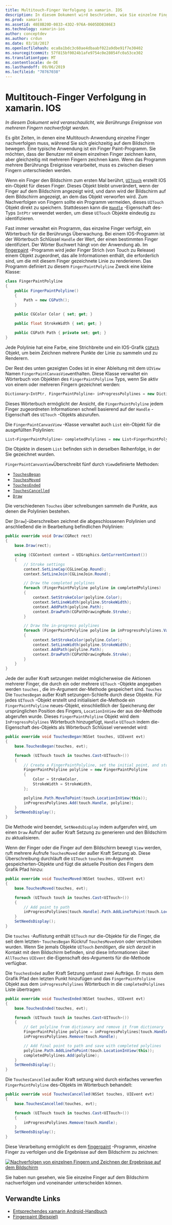 ```yaml
---
title: Multitouch-Finger Verfolgung in xamarin. IOS
description: In diesem Dokument wird beschrieben, wie Sie einzelne Finger in Multitouch-Gesten in einer xamarin. IOS-App nachverfolgen können. Das Beispiel ist ein Beispiel für eine Fingerabdruck-App.
ms.prod: xamarin
ms.assetid: 48E8B20D-0833-43D2-976A-0605DDB386E3
ms.technology: xamarin-ios
author: conceptdev
ms.author: crdun
ms.date: 03/18/2017
ms.openlocfilehash: eca8a1bdc3c60ae4dbaabf022a9dbe91f7e30402
ms.sourcegitcommit: 57f815bf0024b1afe9754c0e28054fc0a53ce302
ms.translationtype: MT
ms.contentlocale: de-DE
ms.lasthandoff: 09/06/2019
ms.locfileid: "70767038"
---
```

# <a name="multi-touch-finger-tracking-in-xamarinios"></a>Multitouch-Finger Verfolgung in xamarin. IOS

_In diesem Dokument wird veranschaulicht, wie Berührungs Ereignisse von mehreren Fingern nachverfolgt werden._

Es gibt Zeiten, in denen eine Multitouch-Anwendung einzelne Finger nachverfolgen muss, während Sie sich gleichzeitig auf dem Bildschirm bewegen. Eine typische Anwendung ist ein Finger Paint-Programm. Sie möchten, dass der Benutzer mit einem einzelnen Finger zeichnen kann, aber gleichzeitig mit mehreren Fingern zeichnen kann. Wenn das Programm mehrere Berührungs Ereignisse verarbeitet, muss es zwischen diesen Fingern unterschieden werden.

Wenn ein Finger den Bildschirm zum ersten Mal berührt, [`UITouch`](xref:UIKit.UITouch) erstellt IOS ein-Objekt für diesen Finger. Dieses Objekt bleibt unverändert, wenn der Finger auf dem Bildschirm angezeigt wird, und dann wird der Bildschirm auf dem Bildschirm angezeigt, an dem das Objekt verworfen wird. Zum Nachverfolgen von Fingern sollte ein Programm vermeiden, dieses `UITouch` Objekt direkt zu speichern. Stattdessen kann die [`Handle`](xref:Foundation.NSObject.Handle) -Eigenschaft des-Typs `IntPtr` verwendet werden, um diese `UITouch` Objekte eindeutig zu identifizieren.

Fast immer verwaltet ein Programm, das einzelne Finger verfolgt, ein Wörterbuch für die Berührungs Überwachung. Bei einem IOS-Programm ist der Wörterbuch Schlüssel `Handle` der Wert, der einen bestimmten Finger identifiziert. Der Wörter Buchwert hängt von der Anwendung ab. Im [fingerpaint](https://docs.microsoft.com/samples/xamarin/ios-samples/applicationfundamentals-fingerpaint) -Programm wird jeder Finger Strich (von Touch zu Release) einem Objekt zugeordnet, das alle Informationen enthält, die erforderlich sind, um die mit diesem Finger gezeichnete Linie zu renderieren. Das Programm definiert zu diesem `FingerPaintPolyline` Zweck eine kleine Klasse:

```csharp
class FingerPaintPolyline
{
    public FingerPaintPolyline()
    {
        Path = new CGPath();
    }

    public CGColor Color { set; get; }

    public float StrokeWidth { set; get; }

    public CGPath Path { private set; get; }
}
```

Jede Polylinie hat eine Farbe, eine Strichbreite und ein IOS-Grafik [`CGPath`](xref:CoreGraphics.CGPath) Objekt, um beim Zeichnen mehrere Punkte der Linie zu sammeln und zu Renderern.

Der Rest des unten gezeigten Codes ist in einer Ableitung mit dem `UIView` Namen `FingerPaintCanvasView`enthalten. Diese Klasse verwaltet ein Wörterbuch von Objekten des `FingerPaintPolyline` Typs, wenn Sie aktiv von einem oder mehreren Fingern gezeichnet werden:

```csharp
Dictionary<IntPtr, FingerPaintPolyline> inProgressPolylines = new Dictionary<IntPtr, FingerPaintPolyline>();
```

Dieses Wörterbuch ermöglicht der Ansicht, die `FingerPaintPolyline` jedem Finger zugeordneten Informationen schnell basierend auf der `Handle` -Eigenschaft des `UITouch` -Objekts abzurufen.

Die `FingerPaintCanvasView` -Klasse verwaltet auch `List` ein-Objekt für die ausgefüllten Polylinien:

```csharp
List<FingerPaintPolyline> completedPolylines = new List<FingerPaintPolyline>();
```

Die Objekte in diesem `List` befinden sich in derselben Reihenfolge, in der Sie gezeichnet wurden.

`FingerPaintCanvasView`Überschreibt fünf durch `View`definierte Methoden:

- [`TouchesBegan`](xref:UIKit.UIResponder.TouchesBegan(Foundation.NSSet,UIKit.UIEvent))
- [`TouchesMoved`](xref:UIKit.UIResponder.TouchesMoved(Foundation.NSSet,UIKit.UIEvent))
- [`TouchesEnded`](xref:UIKit.UIResponder.TouchesEnded(Foundation.NSSet,UIKit.UIEvent))
- [`TouchesCancelled`](xref:UIKit.UIResponder.TouchesCancelled(Foundation.NSSet,UIKit.UIEvent))
- [`Draw`](xref:UIKit.UIView.Draw(CoreGraphics.CGRect))

Die verschiedenen `Touches` über schreibungen sammeln die Punkte, aus denen die Polylinien bestehen.

Der [`Draw`]-überschreiben zeichnet die abgeschlossenen Polylinien und anschließend die in Bearbeitung befindlichen Polylinien:

```csharp
public override void Draw(CGRect rect)
{
    base.Draw(rect);

    using (CGContext context = UIGraphics.GetCurrentContext())
    {
        // Stroke settings
        context.SetLineCap(CGLineCap.Round);
        context.SetLineJoin(CGLineJoin.Round);

        // Draw the completed polylines
        foreach (FingerPaintPolyline polyline in completedPolylines)
        {
            context.SetStrokeColor(polyline.Color);
            context.SetLineWidth(polyline.StrokeWidth);
            context.AddPath(polyline.Path);
            context.DrawPath(CGPathDrawingMode.Stroke);
        }

        // Draw the in-progress polylines
        foreach (FingerPaintPolyline polyline in inProgressPolylines.Values)
        {
            context.SetStrokeColor(polyline.Color);
            context.SetLineWidth(polyline.StrokeWidth);
            context.AddPath(polyline.Path);
            context.DrawPath(CGPathDrawingMode.Stroke);
        }
    }
}
```

Jede der außer Kraft setzungen meldet möglicherweise die Aktionen mehrerer Finger, die durch ein oder mehrere `UITouch` -Objekte angegeben werden `touches` , die im-Argument der-Methode gespeichert sind. `Touches` Die `TouchesBegan` außer Kraft setzungen-Schleife durch diese Objekte. Für jedes `UITouch` -Objekt erstellt und initialisiert die-Methode ein `FingerPaintPolyline` neues-Objekt, einschließlich der Speicherung der ursprünglichen Position des Fingers, `LocationInView` der aus der-Methode abgerufen wurde. Dieses `FingerPaintPolyline` Objekt wird dem `InProgressPolylines` Wörterbuch hinzugefügt, `Handle` `UITouch` indem die-Eigenschaft des-Objekts als Wörterbuch Schlüssel verwendet wird:

```csharp
public override void TouchesBegan(NSSet touches, UIEvent evt)
{
    base.TouchesBegan(touches, evt);

    foreach (UITouch touch in touches.Cast<UITouch>())
    {
        // Create a FingerPaintPolyline, set the initial point, and store it
        FingerPaintPolyline polyline = new FingerPaintPolyline
        {
            Color = StrokeColor,
            StrokeWidth = StrokeWidth,
        };

        polyline.Path.MoveToPoint(touch.LocationInView(this));
        inProgressPolylines.Add(touch.Handle, polyline);
    }
    SetNeedsDisplay();
}
```

Die Methode wird beendet, `SetNeedsDisplay` indem aufgerufen wird, um einen `Draw` Aufruf der außer Kraft Setzung zu generieren und den Bildschirm zu aktualisieren.

Wenn der Finger oder die Finger auf dem Bildschirm bewegt `View` werden, ruft mehrere Aufrufe `TouchesMoved` der außer Kraft Setzung ab. Diese Überschreibung durchläuft die `UITouch` `touches` im-Argument gespeicherten-Objekte und fügt die aktuelle Position des Fingers dem Grafik Pfad hinzu:

```csharp
public override void TouchesMoved(NSSet touches, UIEvent evt)
{
    base.TouchesMoved(touches, evt);

    foreach (UITouch touch in touches.Cast<UITouch>())
    {
        // Add point to path
        inProgressPolylines[touch.Handle].Path.AddLineToPoint(touch.LocationInView(this));
    }
    SetNeedsDisplay();
}
```

Die `touches` -Auflistung enthält `UITouch` nur die-Objekte für die Finger, die seit dem letzten- `TouchesBegan` Rückruf `TouchesMoved`von oder verschoben wurden. Wenn Sie jemals Objekte `UITouch` *benötigen, die sich derzeit* in Kontakt mit dem Bildschirm befinden, sind diese Informationen über `AllTouches` `UIEvent` die-Eigenschaft des-Arguments für die-Methode verfügbar.

Die `TouchesEnded` außer Kraft Setzung umfasst zwei Aufträge. Er muss dem Grafik Pfad den letzten Punkt hinzufügen und das `FingerPaintPolyline` Objekt aus dem `inProgressPolylines` Wörterbuch in die `completedPolylines` Liste übertragen:

```csharp
public override void TouchesEnded(NSSet touches, UIEvent evt)
{
    base.TouchesEnded(touches, evt);

    foreach (UITouch touch in touches.Cast<UITouch>())
    {
        // Get polyline from dictionary and remove it from dictionary
        FingerPaintPolyline polyline = inProgressPolylines[touch.Handle];
        inProgressPolylines.Remove(touch.Handle);

        // Add final point to path and save with completed polylines
        polyline.Path.AddLineToPoint(touch.LocationInView(this));
        completedPolylines.Add(polyline);
    }
    SetNeedsDisplay();
}
```

Die `TouchesCancelled` außer Kraft setzung wird durch einfaches verwerfen `FingerPaintPolyline` des-Objekts im Wörterbuch behandelt:

```csharp
public override void TouchesCancelled(NSSet touches, UIEvent evt)
{
    base.TouchesCancelled(touches, evt);

    foreach (UITouch touch in touches.Cast<UITouch>())
    {
        inProgressPolylines.Remove(touch.Handle);
    }
    SetNeedsDisplay();
}
```

Diese Verarbeitung ermöglicht es dem [fingerpaint](https://docs.microsoft.com/samples/xamarin/ios-samples/applicationfundamentals-fingerpaint) -Programm, einzelne Finger zu verfolgen und die Ergebnisse auf dem Bildschirm zu zeichnen:

[![](touch-tracking-images/image01.png "Nachverfolgen von einzelnen Fingern und Zeichnen der Ergebnisse auf dem Bildschirm")](touch-tracking-images/image01.png#lightbox)

Sie haben nun gesehen, wie Sie einzelne Finger auf dem Bildschirm nachverfolgen und voneinander unterscheiden können.

## <a name="related-links"></a>Verwandte Links

- [Entsprechendes xamarin Android-Handbuch](~/android/app-fundamentals/touch/touch-tracking.md)
- [Fingerpaint (Beispiel)](https://docs.microsoft.com/samples/xamarin/ios-samples/applicationfundamentals-fingerpaint)
